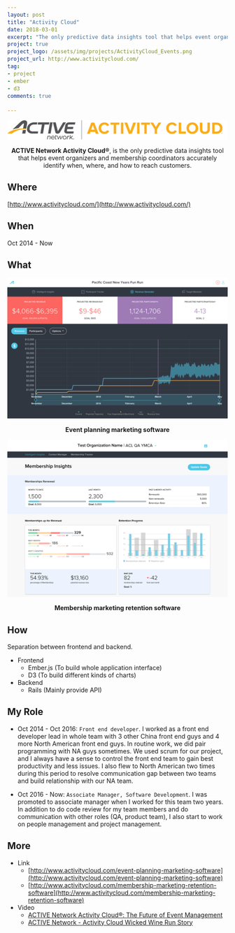 ```yaml
---
layout: post
title: "Activity Cloud"
date: 2018-03-01
excerpt: "The only predictive data insights tool that helps event organizers and membership coordinators accurately identify when, where, and how to reach customers."
project: true
project_logo: /assets/img/projects/ActivityCloud_Events.png
project_url: http://www.activitycloud.com/
tag:
- project
- ember
- d3
comments: true

---
```


![](/assets/img/projects/ActivityCloud_Logo.png)

<center><b>ACTIVE Network Activity Cloud®</b>, is the only predictive data insights tool that helps event organizers and membership coordinators accurately identify when, where, and how to reach customers.</center>

## Where

[http://www.activitycloud.com/](http://www.activitycloud.com/)

## When

Oct 2014 - Now

## What

![](/assets/img/projects/ActivityCloud_Events.png)
<center><b>Event planning marketing software</b></center>

![](/assets/img/projects/ActivityCloud_Memberships.png)
<center><b>Membership marketing retention software</b></center>

## How

Separation between frontend and backend.

- Frontend
  - Ember.js (To build whole application interface)
  - D3 (To build different kinds of charts)
- Backend
  - Rails (Mainly provide API)

## My Role

- Oct 2014 - Oct 2016: `Front end developer`. I worked as a front end developer lead in whole team with 3 other China front end guys and 4 more North American front end guys. In routine work, we did pair programming with NA guys sometimes. We used scrum for our project, and I always have a sense to control the front end team to gain best productivity and less issues. I also flew to North American two times during this period to resolve communication gap between two teams and build relationship with our NA team.

- Oct 2016 - Now: `Associate Manager, Software Development`. I was promoted to associate manager when I worked for this team two years. In addition to do code review for my team members and do communication with other roles (QA, product team), I also start to work on people management and project management.

## More

- Link
  - [http://www.activitycloud.com/event-planning-marketing-software](http://www.activitycloud.com/event-planning-marketing-software)
  - [http://www.activitycloud.com/membership-marketing-retention-software](http://www.activitycloud.com/membership-marketing-retention-software)
- Video
  - [ACTIVE Network Activity Cloud®: The Future of Event Management](https://www.youtube.com/watch?v=WUaip1llrb4)
  - [ACTIVE Network - Activity Cloud Wicked Wine Run Story](https://www.youtube.com/watch?v=C2liOUDJlmM)
